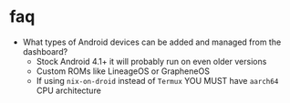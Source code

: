 # faq

- What types of Android devices can be added and managed from the dashboard?
  - Stock Android 4.1+ it will probably run on even older versions
  - Custom ROMs like LineageOS or GrapheneOS
  - If using `nix-on-droid` instead of `Termux` YOU MUST have `aarch64` CPU architecture
